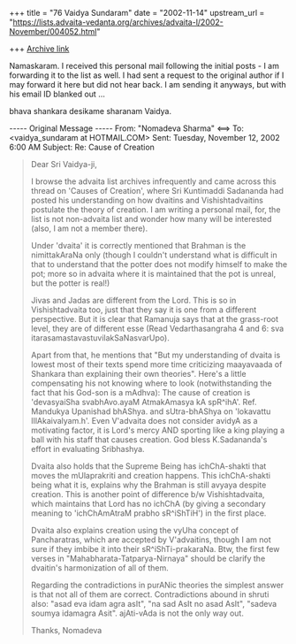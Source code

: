 +++
title = "76 Vaidya Sundaram"
date = "2002-11-14"
upstream_url = "https://lists.advaita-vedanta.org/archives/advaita-l/2002-November/004052.html"

+++
[Archive link](https://lists.advaita-vedanta.org/archives/advaita-l/2002-November/004052.html)

Namaskaram.
 I received this personal mail following the initial posts - I am forwarding
it to the list as well. I had sent a request to the original author if I may
forward it here but did not hear back. I am sending it anyways, but with his
email ID blanked out ...

bhava shankara desikame sharanam
Vaidya.

----- Original Message -----
From: "Nomadeva Sharma" <==>
To: <vaidya_sundaram at HOTMAIL.COM>
Sent: Tuesday, November 12, 2002 6:00 AM
Subject: Re: Cause of Creation


> Dear Sri Vaidya-ji,
>
> I browse the advaita list archives infrequently and
> came across this thread on 'Causes of Creation', where
> Sri Kuntimaddi Sadananda had posted his understanding
> on how dvaitins and Vishishtadvaitins postulate the
> theory of creation. I am writing a personal mail, for,
> the list is not non-advaita list and wonder how many
> will be interested (also, I am not a member there).
>
> Under 'dvaita' it is correctly mentioned that Brahman
> is the nimittakAraNa only (though I couldn't
> understand what is difficult in that to understand
> that the potter does not modify himself to make the
> pot; more so in advaita where it is maintained that
> the pot is unreal, but the potter is real!)
>
> Jivas and Jadas are different from the Lord. This is
> so in Vishishtadvaita too, just that they say it is
> one from a different perspective. But it is clear that
> Ramanuja says that at the grass-root level, they are
> of different esse (Read Vedarthasangraha 4 and 6: sva
> itarasamastavastuvilakSaNasvarUpo).
>
> Apart from that, he mentions that "But my
> understanding of dvaita is lowest most of their texts
> spend more time criticizing maayavaada of Shankara
> than explaining their own theories". Here's a little
> compensating his not knowing where to look
> (notwithstanding the fact that his God-son is a
> mAdhva): The cause of creation is 'devasyaiSha
> svabhAvo.ayaM AtmakAmasya kA spR^ihA'. Ref. Mandukya
> Upanishad bhAShya. and sUtra-bhAShya on 'lokavattu
> lIlAkaivalyam.h'. Even V'advaita does not consider
> avidyA as a motivating factor, it is Lord's mercy AND
> sporting like a king playing a ball with his staff
> that causes creation. God bless K.Sadananda's effort
> in evaluating Sribhashya.
>
> Dvaita also holds that the Supreme Being has
> ichChA-shakti that moves the mUlaprakriti and creation
> happens. This ichChA-shakti being what it is, explains
> why the Brahman is still avyaya despite creation. This
> is another point of difference b/w Vishishtadvaita,
> which maintains that Lord has no ichChA (by giving a
> secondary meaning to 'ichChAmAtraM prabho sR^iShTiH')
> in the first place.
>
> Dvaita also explains creation using the vyUha concept
> of Pancharatras, which are accepted by V'advaitins,
> though I am not sure if they imbibe it into their
> sR^iShTi-prakaraNa. Btw, the first few verses in
> "Mahabharata-Tatparya-Nirnaya" should be clarify the
> dvaitin's harmonization of all of them.
>
> Regarding the contradictions in purANic theories the
> simplest answer is that not all of them are correct.
> Contradictions abound in shruti also: "asad eva idam
> agra asIt", "na sad AsIt no asad AsIt", "sadeva soumya
> idamagra Asit". ajAti-vAda is not the only way out.
>
> Thanks,
> Nomadeva
>
>


